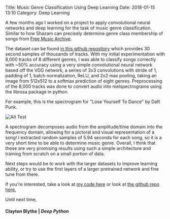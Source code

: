 Title: Music Genre Classification Using Deep Learning 
Date: 2018-01-15 13:10
Category: Deep Learning 

A few months ago I worked on a project to apply convolutional neural networks and deep learning for the task of music genre classification. Similar to how Shazam can precisely determine genre class membership of songs from [Free Music Archive](http://freemusicarchive.org/).  

The dataset can be found [in this github repository](https://github.com/mdeff/fma) which provides 30 second samples of thousands of tracks. With my initial experimentation with 8,000 tracks of 8 different genres, I was able to classify songs correctly with ~50% accuracy using a very simple convolutional neural network based off the VGG network, a series of 3x3 convolutions with stride of 1, padding of 1, batch normalization, ReLU, and 2x2 max pooling, taking an image from 512x512 to a
softmax prediction of eight genres. Preprocessing of the 8,000 tracks was done to convert audio into melspectrograms using the librosa package in python. 

For example, this is the spectrogram for "Lose Yourself To Dance" by Daft Punk. 

![Alt Test](https://deepython.com/images/lose_yourself_to_dance.png)

A spectrogram decomposes audio from the amplitude/time domain into the frequency domain, allowing for a pictoral and visual representation of a song! I extracted random samples of 5.94 seconds for each song, so it is a very short time to be able to determine music genre. Overall, I think that these are very promising results using such a simple architecture and training from scratch on a small portion of data.

Next steps would be to work with the larger datasets to improve learning ability, or try to use the first layers of a larger pretrained network and fine tune from there. 

If you're interested, take a look at [my code here](https://github.com/claytonblythe/neuralMusic/blob/master/notebooks/vgg.py) or look at [the github repo here.](https://github.com/claytonblythe/neuralMusic)

Until next time,
#### Clayton Blythe | *Deep Python*
